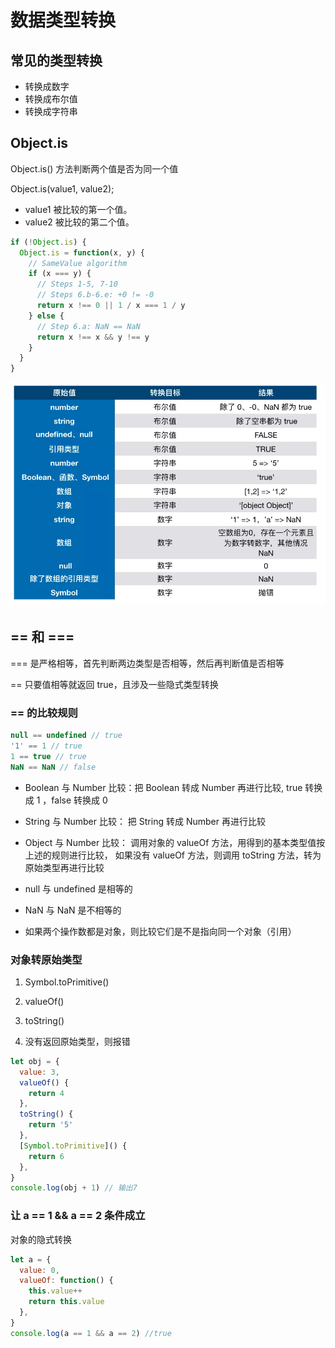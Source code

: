 # 数据类型转换

## 常见的类型转换

- 转换成数字
- 转换成布尔值
- 转换成字符串

## Object.is

Object.is() 方法判断两个值是否为同一个值

Object.is(value1, value2);

- value1
  被比较的第一个值。
- value2
  被比较的第二个值。

```js
if (!Object.is) {
  Object.is = function(x, y) {
    // SameValue algorithm
    if (x === y) {
      // Steps 1-5, 7-10
      // Steps 6.b-6.e: +0 != -0
      return x !== 0 || 1 / x === 1 / y
    } else {
      // Step 6.a: NaN == NaN
      return x !== x && y !== y
    }
  }
}
```

![p1-1](./type.jpg)

## == 和 ===

=== 是严格相等，首先判断两边类型是否相等，然后再判断值是否相等

== 只要值相等就返回 true，且涉及一些隐式类型转换

### == 的比较规则

```js
null == undefined // true
'1' == 1 // true
1 == true // true
NaN == NaN // false
```

- Boolean 与 Number 比较：把 Boolean 转成 Number 再进行比较, true 转换成 1 ，false 转换成 0
- String 与 Number 比较： 把 String 转成 Number 再进行比较
- Object 与 Number 比较： 调用对象的 valueOf 方法，用得到的基本类型值按上述的规则进行比较，
  如果没有 valueOf 方法，则调用 toString 方法，转为原始类型再进行比较

- null 与 undefined 是相等的
- NaN 与 NaN 是不相等的
- 如果两个操作数都是对象，则比较它们是不是指向同一个对象（引用）

### 对象转原始类型

1. Symbol.toPrimitive()

2. valueOf()

3. toString()

4. 没有返回原始类型，则报错

```js
let obj = {
  value: 3,
  valueOf() {
    return 4
  },
  toString() {
    return '5'
  },
  [Symbol.toPrimitive]() {
    return 6
  },
}
console.log(obj + 1) // 输出7
```

### 让 a == 1 && a == 2 条件成立

对象的隐式转换

```js
let a = {
  value: 0,
  valueOf: function() {
    this.value++
    return this.value
  },
}
console.log(a == 1 && a == 2) //true
```
